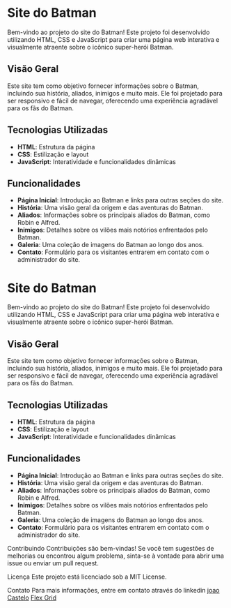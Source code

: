 # Site do Batman

Bem-vindo ao projeto do site do Batman! Este projeto foi desenvolvido utilizando HTML, CSS e JavaScript para criar uma página web interativa e visualmente atraente sobre o icônico super-herói Batman.

## Visão Geral

Este site tem como objetivo fornecer informações sobre o Batman, incluindo sua história, aliados, inimigos e muito mais. Ele foi projetado para ser responsivo e fácil de navegar, oferecendo uma experiência agradável para os fãs do Batman.

## Tecnologias Utilizadas

- **HTML**: Estrutura da página
- **CSS**: Estilização e layout
- **JavaScript**: Interatividade e funcionalidades dinâmicas

## Funcionalidades

- **Página Inicial**: Introdução ao Batman e links para outras seções do site.
- **História**: Uma visão geral da origem e das aventuras do Batman.
- **Aliados**: Informações sobre os principais aliados do Batman, como Robin e Alfred.
- **Inimigos**: Detalhes sobre os vilões mais notórios enfrentados pelo Batman.
- **Galeria**: Uma coleção de imagens do Batman ao longo dos anos.
- **Contato**: Formulário para os visitantes entrarem em contato com o administrador do site.

# Site do Batman

Bem-vindo ao projeto do site do Batman! Este projeto foi desenvolvido utilizando HTML, CSS e JavaScript para criar uma página web interativa e visualmente atraente sobre o icônico super-herói Batman.

## Visão Geral

Este site tem como objetivo fornecer informações sobre o Batman, incluindo sua história, aliados, inimigos e muito mais. Ele foi projetado para ser responsivo e fácil de navegar, oferecendo uma experiência agradável para os fãs do Batman.

## Tecnologias Utilizadas

- **HTML**: Estrutura da página
- **CSS**: Estilização e layout
- **JavaScript**: Interatividade e funcionalidades dinâmicas

## Funcionalidades

- **Página Inicial**: Introdução ao Batman e links para outras seções do site.
- **História**: Uma visão geral da origem e das aventuras do Batman.
- **Aliados**: Informações sobre os principais aliados do Batman, como Robin e Alfred.
- **Inimigos**: Detalhes sobre os vilões mais notórios enfrentados pelo Batman.
- **Galeria**: Uma coleção de imagens do Batman ao longo dos anos.
- **Contato**: Formulário para os visitantes entrarem em contato com o administrador do site.

Contribuindo
Contribuições são bem-vindas! Se você tem sugestões de melhorias ou encontrou algum problema, sinta-se à vontade para abrir uma issue ou enviar um pull request.

Licença
Este projeto está licenciado sob a MIT License.

Contato
Para mais informações, entre em contato através do linkedin 
<a href=“https://www.linkedin.com/in/joao-castelo-ferreira/“>joao Castelo</a>
[Flex Grid](https://www.linkedin.com/in/joao-castelo-ferreira/)
